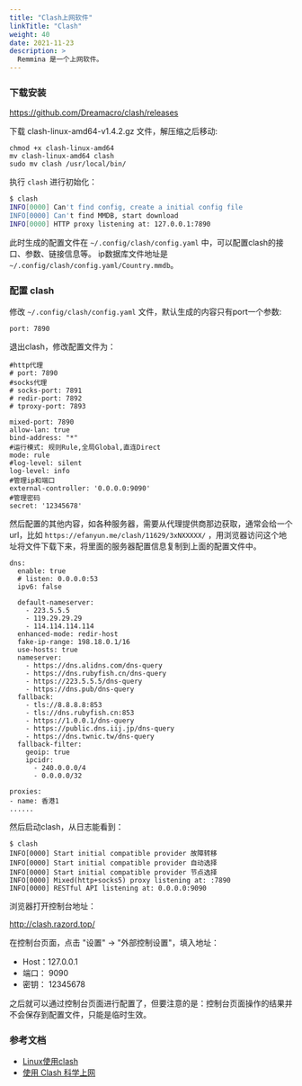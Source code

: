 ```yaml
---
title: "Clash上网软件"
linkTitle: "Clash"
weight: 40
date: 2021-11-23
description: >
  Remmina 是一个上网软件。
---
```




### 下载安装

https://github.com/Dreamacro/clash/releases

下载 clash-linux-amd64-v1.4.2.gz 文件，解压缩之后移动:

```
chmod +x clash-linux-amd64
mv clash-linux-amd64 clash
sudo mv clash /usr/local/bin/
```

执行 `clash` 进行初始化：

```bash
$ clash
INFO[0000] Can't find config, create a initial config file 
INFO[0000] Can't find MMDB, start download              
INFO[0000] HTTP proxy listening at: 127.0.0.1:7890  
```

此时生成的配置文件在 `~/.config/clash/config.yaml` 中，可以配置clash的接口、参数、链接信息等。
ip数据库文件地址是 `~/.config/clash/config.yaml/Country.mmdb`。

### 配置 clash

修改 `~/.config/clash/config.yaml` 文件，默认生成的内容只有port一个参数:

```
port: 7890
```

退出clash，修改配置文件为：

```
#http代理
# port: 7890
#socks代理
# socks-port: 7891
# redir-port: 7892
# tproxy-port: 7893

mixed-port: 7890
allow-lan: true
bind-address: "*"
#运行模式: 规则Rule,全局Global,直连Direct
mode: rule
#log-level: silent
log-level: info
#管理ip和端口
external-controller: '0.0.0.0:9090'
#管理密码
secret: '12345678'
```

然后配置的其他内容，如各种服务器，需要从代理提供商那边获取，通常会给一个url，比如 `https://efanyun.me/clash/11629/3xNXXXXX/` ，用浏览器访问这个地址将文件下载下来，将里面的服务器配置信息复制到上面的配置文件中。

```
dns:
  enable: true
  # listen: 0.0.0.0:53
  ipv6: false

  default-nameserver:
    - 223.5.5.5
    - 119.29.29.29
    - 114.114.114.114
  enhanced-mode: redir-host
  fake-ip-range: 198.18.0.1/16
  use-hosts: true
  nameserver:
    - https://dns.alidns.com/dns-query
    - https://dns.rubyfish.cn/dns-query
    - https://223.5.5.5/dns-query
    - https://dns.pub/dns-query
  fallback:
    - tls://8.8.8.8:853
    - tls://dns.rubyfish.cn:853
    - https://1.0.0.1/dns-query
    - https://public.dns.iij.jp/dns-query
    - https://dns.twnic.tw/dns-query
  fallback-filter:
    geoip: true
    ipcidr:
      - 240.0.0.0/4
      - 0.0.0.0/32

proxies:
- name: 香港1
......
```

然后启动clash，从日志能看到：

```
$ clash
INFO[0000] Start initial compatible provider 故障转移       
INFO[0000] Start initial compatible provider 自动选择       
INFO[0000] Start initial compatible provider 节点选择       
INFO[0000] Mixed(http+socks5) proxy listening at: :7890 
INFO[0000] RESTful API listening at: 0.0.0.0:9090 
```

浏览器打开控制台地址：

http://clash.razord.top/

在控制台页面，点击 "设置" -> "外部控制设置"，填入地址：

- Host：127.0.0.1
- 端口： 9090
- 密钥： 12345678

之后就可以通过控制台页面进行配置了，但要注意的是：控制台页面操作的结果并不会保存到配置文件，只能是临时生效。



### 参考文档

- [Linux使用clash](https://cndaqiang.github.io/2020/07/17/clash/)
- [使用 Clash 科学上网](https://xxty847.github.io/2020/02/19/%E4%BD%BF%E7%94%A8Clash%E7%A7%91%E5%AD%A6%E4%B8%8A%E7%BD%91/)